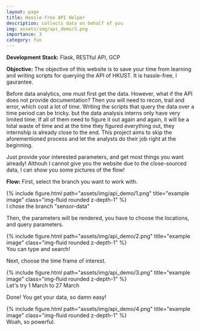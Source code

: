 ```yaml
---
layout: page
title: Hassle-free API Helper
description: collects data on behalf of you
img: assets/img/api_demo/3.png
importance: 3
category: fun
---
```


**Development Stack:** Flask, RESTful API, GCP 

**Objective:** The objective of this website is to save your time from learning and writing scripts for querying the API of HKUST. It is hassle-free, I gaurantee.

Before data analytics, one must first get the data. However, what if the API does not provide documentation? Then you will need to recon, trail and error, which cost a lot of time. Writing the scripts that query the data over a time period can be tricky. but the data analysis interns only have very limited time. If all of them need to figure it out again and again, it will be a total waste of time and at the time they figured everything out, they internship is already close to the end. This project aims to skip the aforementioned process and let the analysts do their job right at the beginning.

Just provide your interested parameters, and get most things you want already! Althouh I cannot give you the website due to the close-sourced data, I can show you some pictures of the flow!

**Flow:**
First, select the branch you want to work with.
<div class="row">
    <div class="col-sm mt-3 mt-md-0">
        {% include figure.html path="assets/img/api_demo/1.png" title="example image" class="img-fluid rounded z-depth-1" %}
    </div>
</div>
<div class="caption">
    I chose the branch "sensor-data"
</div>

Then, the parameters will be rendered, you have to choose the locations, and query parameters.
<div class="row">
    <div class="col-sm mt-3 mt-md-0">
        {% include figure.html path="assets/img/api_demo/2.png" title="example image" class="img-fluid rounded z-depth-1" %}
    </div>
</div>
<div class="caption">
    You can type and search!
</div>

Next, choose the time frame of interest.
<div class="row">
    <div class="col-sm mt-3 mt-md-0">
        {% include figure.html path="assets/img/api_demo/3.png" title="example image" class="img-fluid rounded z-depth-1" %}
    </div>
</div>
<div class="caption">
    Let's try 1 March to 27 March
</div>

Done! You get your data, so damn easy!
<div class="row">
    <div class="col-sm mt-3 mt-md-0">
        {% include figure.html path="assets/img/api_demo/4.png" title="example image" class="img-fluid rounded z-depth-1" %}
    </div>
</div>
<div class="caption">
    Woah, so powerful.
</div>